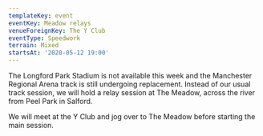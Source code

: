```yaml
---
templateKey: event
eventKey: Meadow relays
venueForeignKey: The Y Club
eventType: Speedwork
terrain: Mixed
startsAt: '2020-05-12 19:00'
---
```

The Longford Park Stadium is not available this week and the Manchester Regional
Arena track is still undergoing replacement. Instead of our usual track session,
we will hold a relay session at The Meadow, across the river from Peel Park 
in Salford.

We will meet at the Y Club and jog over to The Meadow before starting the main 
session.
